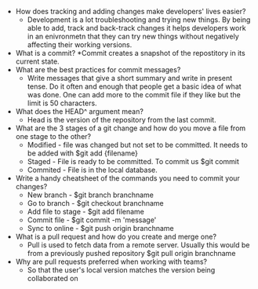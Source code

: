 * How does tracking and adding changes make developers' lives easier?
	* Development is a lot troubleshooting and trying new things. By being able to add, track and back-track changes it helps developers work in an enivronmetn that they can try new things without negatively affecting their working versions. 
* What is a commit?
	*Commit creates a snapshot of the repostitory in its current state.
* What are the best practices for commit messages?
	* Write messages that give a short summary and write in present tense. Do it often and enough that people get a basic idea of what was done. One can add more to the commit file if they like but the limit is 50 characters.
* What does the HEAD^ argument mean?
	* Head is the version of the repository from the last commit.
* What are the 3 stages of a git change and how do you move a file from one stage to the other?
	* Modified - file was changed but not set to be committed. It needs to be added with $git add {filename}
	* Staged - File is ready to be committed. To commit us $git commit
	* Commited - File is in the local database. 
* Write a handy cheatsheet of the commands you need to commit your changes?
	* New branch - $git branch branchname
	* Go to branch - $git checkout branchname
	* Add file to stage - $git add filename
	* Commit file - $git commit -m 'message'
	* Sync to online - $git push origin branchname
* What is a pull request and how do you create and merge one?
	* Pull is used to fetch data from a remote server. Usually this would be from a previously pushed repository $git pull origin branchname
* Why are pull requests preferred when working with teams?
	* So that the user's local version matches the version being collaborated on
